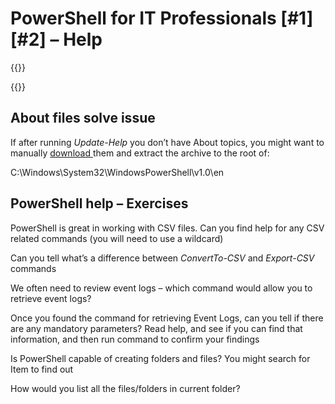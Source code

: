 # PowerShell for IT Professionals [#1] [#2] – Help

{{<youtube R4w16vg1tao>}}

{{<youtube H6NvLIm0nlg>}}

## About files solve issue

If after running _Update-Help_ you don&#8217;t have About topics, you might want to manually <a href="https://kamilpro.com/manualupload/about_help.zip" target="_blank" rel="noreferrer noopener">download </a>them and extract the archive to the root of:

C:\Windows\System32\WindowsPowerShell\v1.0\en

## PowerShell help &#8211; Exercises

PowerShell is great in working with CSV files. Can you find help for any CSV related commands (you will need to use a wildcard)

Can you tell what&#8217;s a difference between _ConvertTo-CSV_ and _Export-CSV_ commands

We often need to review event logs &#8211; which command would allow you to retrieve event logs?

Once you found the command for retrieving Event Logs, can you tell if there are any mandatory parameters? Read help, and see if you can find that information, and then run command to confirm your findings

Is PowerShell capable of creating folders and files? You might search for Item to find out

How would you list all the files/folders in current folder?

